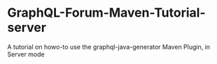 # GraphQL-Forum-Maven-Tutorial-server
A tutorial on howo-to use the graphql-java-generator Maven Plugin, in Server mode 
